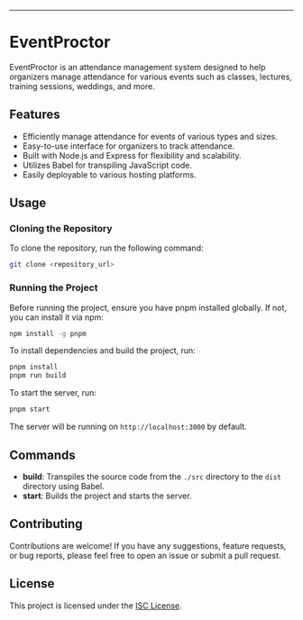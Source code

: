 
---

# EventProctor

EventProctor is an attendance management system designed to help organizers manage attendance for various events such as classes, lectures, training sessions, weddings, and more.

## Features

- Efficiently manage attendance for events of various types and sizes.
- Easy-to-use interface for organizers to track attendance.
- Built with Node.js and Express for flexibility and scalability.
- Utilizes Babel for transpiling JavaScript code.
- Easily deployable to various hosting platforms.

## Usage

### Cloning the Repository

To clone the repository, run the following command:

```bash
git clone <repository_url>
```

### Running the Project

Before running the project, ensure you have pnpm installed globally. If not, you can install it via npm:

```bash
npm install -g pnpm
```

To install dependencies and build the project, run:

```bash
pnpm install
pnpm run build
```

To start the server, run:

```bash
pnpm start
```

The server will be running on `http://localhost:3000` by default.

## Commands

- **build**: Transpiles the source code from the `./src` directory to the `dist` directory using Babel.
- **start**: Builds the project and starts the server.

## Contributing

Contributions are welcome! If you have any suggestions, feature requests, or bug reports, please feel free to open an issue or submit a pull request.

## License

This project is licensed under the [ISC License](LICENSE).

